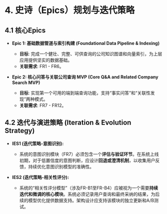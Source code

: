 # 4. 史诗（Epics）规划与迭代策略

## 4.1 核心Epics

* **Epic 1: 基础数据管道与索引构建 (Foundational Data Pipeline & Indexing)**
    * **目标**: 完成一个健壮、完整、可供查询的公司知识图谱和向量索引，为上层应用提供坚实的数据基础。
    * **关联需求**: FR1 - FR6。

* **Epic 2: 核心问答与关联公司查询 MVP (Core Q&A and Related Company Search MVP)**
    * **目标**: 实现第一个可用的端到端查询功能，支持“事实问答”和“关联性发现”两种模式。
    * **关联需求**: FR7 - FR12。

## 4.2 迭代与演进策略 (Iteration & Evolution Strategy)

* **IES1 (迭代策略-意图识别):**
    * 系统的意图识别模块（FR7）必须包含一个**评估与验证环节**。在系统上线初期，对于低置信度的意图判断，应设计**回退或澄清机制**，以收集用户反馈，持续优化意图识别模型的准确性。

* **IES2 (迭代策略-相关性评分):**
    * 系统的“相关性评分模型”（涉及FR-B1至FR-B4）应被视为一个需要**持续迭代和微调的核心模块**。系统必须记录用户查询和最终采纳的结果，为后续的模型优化提供数据支持。架构设计应支持该模块的独立更新和A/B测试。
